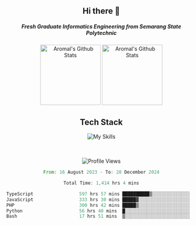 <div align="center">
  <h2>Hi there 👋</h2>

  <h5>Fresh Graduate Informatics Engineering from Semarang State Polytechnic</h5>

  <img
    height="160"
    alt="Aromal's Github Stats"
    src="https://github-readme-stats.vercel.app/api?username=dafariski77&show_icons=true&theme=tokyonight&count_private=true"
  />
  <img
    alt="Aromal's Github Stats"
    height="160"
    src="https://github-readme-stats.vercel.app/api/top-langs/?username=dafariski77&layout=compact&theme=tokyonight"
  />

  <h2>Tech Stack</h2>
  
![My Skills](https://simpleskill.icons.workers.dev/svg?i=typescript,next.js,react,tailwindcss,shadcnui,reactquery,prisma,socketdotio,zod)

  <br /><br />
  <img src="https://komarev.com/ghpvc/?username=dafariski77&abbreviated=true" alt="Profile Views">
    
  <!--START_SECTION:waka-->

```rust
From: 16 August 2023 - To: 28 December 2024

Total Time: 1,414 hrs 4 mins

TypeScript                 597 hrs 57 mins ██████████▒░░░░░░░░░░░░░░   41.83 %
JavaScript                 333 hrs 30 mins █████▓░░░░░░░░░░░░░░░░░░░   23.33 %
PHP                        300 hrs 42 mins █████▒░░░░░░░░░░░░░░░░░░░   21.04 %
Python                     56 hrs 40 mins  █░░░░░░░░░░░░░░░░░░░░░░░░   03.97 %
Bash                       17 hrs 51 mins  ▒░░░░░░░░░░░░░░░░░░░░░░░░   01.25 %
```

<!--END_SECTION:waka-->
</div>

